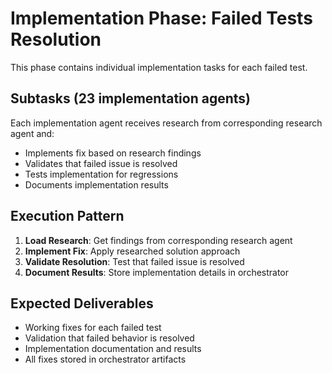 # Implementation Phase: Failed Tests Resolution

This phase contains individual implementation tasks for each failed test.

## Subtasks (23 implementation agents)

Each implementation agent receives research from corresponding research agent and:
- Implements fix based on research findings
- Validates that failed issue is resolved
- Tests implementation for regressions
- Documents implementation results

## Execution Pattern

1. **Load Research**: Get findings from corresponding research agent
2. **Implement Fix**: Apply researched solution approach
3. **Validate Resolution**: Test that failed issue is resolved
4. **Document Results**: Store implementation details in orchestrator

## Expected Deliverables

- Working fixes for each failed test
- Validation that failed behavior is resolved
- Implementation documentation and results
- All fixes stored in orchestrator artifacts
